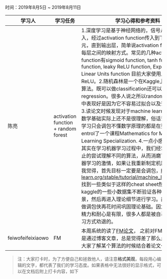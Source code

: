 时间：2019年8月5日 ~ 2019年8月11日

学习人|学习任务|学习心得和参考资料
------ | ------ | ------ 
陈亮 | activation function + random forest | 1.深度学习是基于神经网络的，信号从神经元进入，经过activation function传入到下一层神经元，直到输出层，简单说activation function就是每层之间的映射方式。常见的几种activation function有sigmoid function, tanh function, ReLU function, leaky ReLU function, Exponential Linear Units function 目前大家使用比较频繁的是ReLU。2.随机森林是一个在Kaggle上很popular的算法。既可以做classification还可以做regression。很多人说之所以random forest在比赛中表现好是因为它不容易过拟合以及训练速度快。3.读论文时候发现对于machine learning中的很多数学基础实际上还不是很理解，俗话说的好搞机器学习只会调包不懂数学原理的都是在耍流氓。所以entrol了一个课程Mathematics for Machine Learning Specialization. 4.一点小感悟：最近发现其实在学习机器学习过程中，我们经常会陷入无休止的尝试理解不同的算法，从而消磨了自己学习机器学习的激情，如果让我重新制定机器学习的计划我觉得，首先目标一定要是会调包，https://scikit-learn.org/stable/tutorial/machine_learning_map/ 找到一些类似于这样的cheat sheet然后利用kaggle的一些小数据集不断验证各种算法的使用场景，然后再进入理论细节进行学习。简单说就是先做调包侠再花时间巩固理论基础。因为大部分人的精力和耐心是有限，很多人都是被自己不正确的学习方式劝退的。
feiwofeifeixiaowo | FM | 本周系统的读了[FM论文](https://www.csie.ntu.edu.tw/~b97053/paper/Rendle2010FM.pdf)， 之前对FM模型的了解都是通过博客文章，总是觉得差了那么点意思。推荐大家了解某个算法的时候结合着论文一起开展。

> 注：大家打卡时，为了方便自己和拯救他人，请注意**格式美观**，每段用心编辑的文字，都代表了我们的学习态度。如果表格中无法很好的显示格式，可以在文档后附上打卡内容，如下
